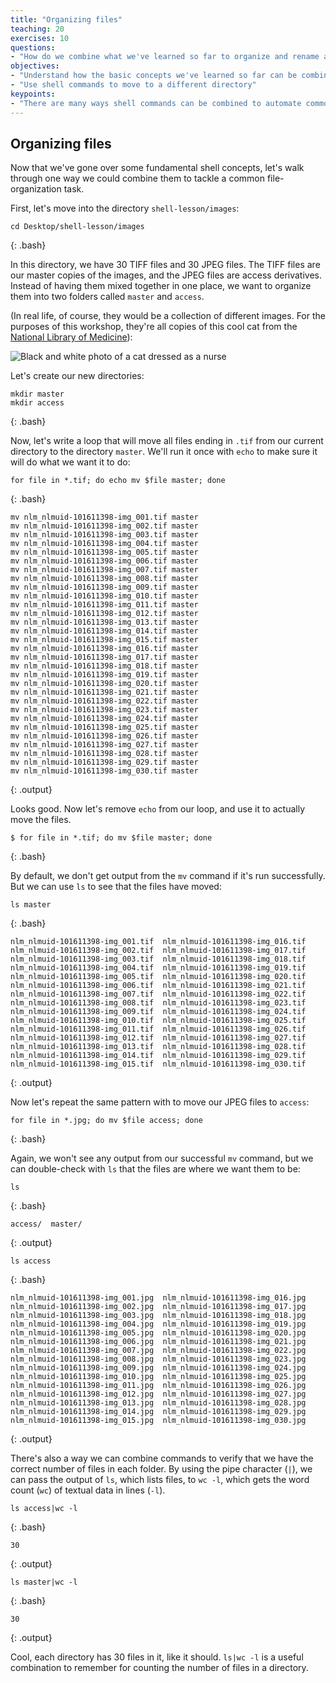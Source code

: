 ```yaml
---
title: "Organizing files"
teaching: 20
exercises: 10
questions:
- "How do we combine what we've learned so far to organize and rename a group of files?"
objectives:
- "Understand how the basic concepts we've learned so far can be combined and applied."
- "Use shell commands to move to a different directory"
keypoints:
- "There are many ways shell commands can be combined to automate common file management tasks."
---
```

## Organizing files

Now that we've gone over some fundamental shell concepts, let's walk through one way we could combine them to tackle a common file-organization task.

First, let's move into the directory `shell-lesson/images`:
~~~
cd Desktop/shell-lesson/images
~~~
{: .bash}

In this directory, we have 30 TIFF files and 30 JPEG files. The TIFF files are our master copies of the images, and the JPEG files are access derivatives. Instead of having them mixed together in one place, we want to organize them into two folders called `master` and `access`.

(In real life, of course, they would be a collection of different images. For the purposes of this workshop, they're all copies of this cool cat from the [National Library of Medicine](https://collections.nlm.nih.gov/catalog/nlm:nlmuid-101611398-img)):

![Black and white photo of a cat dressed as a nurse](https://ngeraci.github.io/lc-shell/assets/img/nlm_nlmuid-101611398-img.jpg)

Let's create our new directories:
~~~
mkdir master
mkdir access
~~~
{: .bash}

Now, let's write a loop that will move all files ending in `.tif` from our current directory to the directory `master`. We'll run it once with `echo` to make sure it will do what we want it to do:
~~~
for file in *.tif; do echo mv $file master; done
~~~
{: .bash}

~~~
mv nlm_nlmuid-101611398-img_001.tif master
mv nlm_nlmuid-101611398-img_002.tif master
mv nlm_nlmuid-101611398-img_003.tif master
mv nlm_nlmuid-101611398-img_004.tif master
mv nlm_nlmuid-101611398-img_005.tif master
mv nlm_nlmuid-101611398-img_006.tif master
mv nlm_nlmuid-101611398-img_007.tif master
mv nlm_nlmuid-101611398-img_008.tif master
mv nlm_nlmuid-101611398-img_009.tif master
mv nlm_nlmuid-101611398-img_010.tif master
mv nlm_nlmuid-101611398-img_011.tif master
mv nlm_nlmuid-101611398-img_012.tif master
mv nlm_nlmuid-101611398-img_013.tif master
mv nlm_nlmuid-101611398-img_014.tif master
mv nlm_nlmuid-101611398-img_015.tif master
mv nlm_nlmuid-101611398-img_016.tif master
mv nlm_nlmuid-101611398-img_017.tif master
mv nlm_nlmuid-101611398-img_018.tif master
mv nlm_nlmuid-101611398-img_019.tif master
mv nlm_nlmuid-101611398-img_020.tif master
mv nlm_nlmuid-101611398-img_021.tif master
mv nlm_nlmuid-101611398-img_022.tif master
mv nlm_nlmuid-101611398-img_023.tif master
mv nlm_nlmuid-101611398-img_024.tif master
mv nlm_nlmuid-101611398-img_025.tif master
mv nlm_nlmuid-101611398-img_026.tif master
mv nlm_nlmuid-101611398-img_027.tif master
mv nlm_nlmuid-101611398-img_028.tif master
mv nlm_nlmuid-101611398-img_029.tif master
mv nlm_nlmuid-101611398-img_030.tif master
~~~
{: .output}

Looks good. Now let's remove `echo` from our loop, and use it to actually move the files.
~~~
$ for file in *.tif; do mv $file master; done
~~~
{: .bash}

By default, we don't get output from the `mv` command if it's run successfully. But we can use `ls` to see that the files have moved:
~~~
ls master
~~~
{: .bash}

~~~
nlm_nlmuid-101611398-img_001.tif  nlm_nlmuid-101611398-img_016.tif
nlm_nlmuid-101611398-img_002.tif  nlm_nlmuid-101611398-img_017.tif
nlm_nlmuid-101611398-img_003.tif  nlm_nlmuid-101611398-img_018.tif
nlm_nlmuid-101611398-img_004.tif  nlm_nlmuid-101611398-img_019.tif
nlm_nlmuid-101611398-img_005.tif  nlm_nlmuid-101611398-img_020.tif
nlm_nlmuid-101611398-img_006.tif  nlm_nlmuid-101611398-img_021.tif
nlm_nlmuid-101611398-img_007.tif  nlm_nlmuid-101611398-img_022.tif
nlm_nlmuid-101611398-img_008.tif  nlm_nlmuid-101611398-img_023.tif
nlm_nlmuid-101611398-img_009.tif  nlm_nlmuid-101611398-img_024.tif
nlm_nlmuid-101611398-img_010.tif  nlm_nlmuid-101611398-img_025.tif
nlm_nlmuid-101611398-img_011.tif  nlm_nlmuid-101611398-img_026.tif
nlm_nlmuid-101611398-img_012.tif  nlm_nlmuid-101611398-img_027.tif
nlm_nlmuid-101611398-img_013.tif  nlm_nlmuid-101611398-img_028.tif
nlm_nlmuid-101611398-img_014.tif  nlm_nlmuid-101611398-img_029.tif
nlm_nlmuid-101611398-img_015.tif  nlm_nlmuid-101611398-img_030.tif
~~~
{: .output}

Now let's repeat the same pattern with to move our JPEG files to `access`:

~~~
for file in *.jpg; do mv $file access; done
~~~
{: .bash}

Again, we won't see any output from our successful `mv` command, but we can double-check with `ls` that the files are where we want them to be:

~~~
ls
~~~
{: .bash}

~~~
access/  master/
~~~
{: .output}

~~~
ls access
~~~
{: .bash}

~~~
nlm_nlmuid-101611398-img_001.jpg  nlm_nlmuid-101611398-img_016.jpg
nlm_nlmuid-101611398-img_002.jpg  nlm_nlmuid-101611398-img_017.jpg
nlm_nlmuid-101611398-img_003.jpg  nlm_nlmuid-101611398-img_018.jpg
nlm_nlmuid-101611398-img_004.jpg  nlm_nlmuid-101611398-img_019.jpg
nlm_nlmuid-101611398-img_005.jpg  nlm_nlmuid-101611398-img_020.jpg
nlm_nlmuid-101611398-img_006.jpg  nlm_nlmuid-101611398-img_021.jpg
nlm_nlmuid-101611398-img_007.jpg  nlm_nlmuid-101611398-img_022.jpg
nlm_nlmuid-101611398-img_008.jpg  nlm_nlmuid-101611398-img_023.jpg
nlm_nlmuid-101611398-img_009.jpg  nlm_nlmuid-101611398-img_024.jpg
nlm_nlmuid-101611398-img_010.jpg  nlm_nlmuid-101611398-img_025.jpg
nlm_nlmuid-101611398-img_011.jpg  nlm_nlmuid-101611398-img_026.jpg
nlm_nlmuid-101611398-img_012.jpg  nlm_nlmuid-101611398-img_027.jpg
nlm_nlmuid-101611398-img_013.jpg  nlm_nlmuid-101611398-img_028.jpg
nlm_nlmuid-101611398-img_014.jpg  nlm_nlmuid-101611398-img_029.jpg
nlm_nlmuid-101611398-img_015.jpg  nlm_nlmuid-101611398-img_030.jpg
~~~
{: .output}

There's also a way we can combine commands to verify that we have the correct number of files in each folder. By using the pipe character (`|`), we can pass the output of `ls`, which lists files, to `wc -l`, which gets the word count (`wc`) of textual data in lines (`-l`).

~~~
ls access|wc -l
~~~
{: .bash}

~~~
30
~~~
{: .output}

~~~
ls master|wc -l
~~~
{: .bash}
~~~
30
~~~
{: .output}

Cool, each directory has 30 files in it, like it should.  `ls|wc -l` is a useful combination to remember for counting the number of files in a directory.
